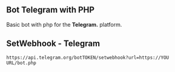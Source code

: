 ## Bot Telegram with PHP
Basic bot with php for the **Telegram.** platform.

## SetWebhook - Telegram
```https://api.telegram.org/botTOKEN/setwebhook?url=https://YOU URL/bot.php```
